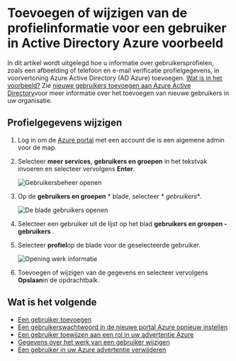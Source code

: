 <properties
    pageTitle="Toevoegen of wijzigen van de profielinformatie voor een gebruiker in Active Directory Azure voorbeeld | Microsoft Azure"
    description="Informatie over het toevoegen van het profiel, profielfoto, met inbegrip van Azure Active Directory"
    services="active-directory"
    documentationCenter=""
    authors="curtand"
    manager="femila"
    editor=""/>

<tags
    ms.service="active-directory"
    ms.workload="identity"
    ms.tgt_pltfrm="na"
    ms.devlang="na"
    ms.topic="article"
    ms.date="09/12/2016"
    ms.author="curtand"/>

# <a name="add-or-change-profile-information-for-a-user-in-azure-active-directory-preview"></a>Toevoegen of wijzigen van de profielinformatie voor een gebruiker in Active Directory Azure voorbeeld

In dit artikel wordt uitgelegd hoe u informatie over gebruikersprofielen, zoals een afbeelding of telefoon en e-mail verificatie profielgegevens, in voorvertoning Azure Active Directory (AD Azure) toevoegen. [Wat is in het voorbeeld?](active-directory-preview-explainer.md) Zie [nieuwe gebruikers toevoegen aan Azure Active Directory](active-directory-users-create-azure-portal.md)voor meer informatie over het toevoegen van nieuwe gebruikers in uw organisatie.

## <a name="how-to-change-profile-information"></a>Profielgegevens wijzigen

1.  Log in om de [Azure portal](https://portal.azure.com) met een account die is een algemene admin voor de map.

2.  Selecteer **meer services**, **gebruikers en groepen** in het tekstvak invoeren en selecteer vervolgens **Enter**.

    ![Gebruikersbeheer openen](./media/active-directory-users-profile-azure-portal/create-users-user-management.png)

3.  Op de **gebruikers en groepen** * blade, selecteer * *gebruikers**.

    ![De blade gebruikers openen](./media/active-directory-users-profile-azure-portal/create-users-open-users-blade.png)

4. Selecteer een gebruiker uit de lijst op het blad **gebruikers en groepen - gebruikers** .

5. Selecteer **profiel**op de blade voor de geselecteerde gebruiker.

    ![Opening werk informatie](./media/active-directory-users-profile-azure-portal/active-directory-create-users-profile.png)

6. Toevoegen of wijzigen van de gegevens en selecteer vervolgens **Opslaan**in de opdrachtbalk.

## <a name="whats-next"></a>Wat is het volgende

- [Een gebruiker toevoegen](active-directory-users-create-azure-portal.md)
- [Een gebruikerswachtwoord in de nieuwe portal Azure opnieuw instellen](active-directory-users-reset-password-azure-portal.md)
- [Een gebruiker toewijzen aan een rol in uw advertentie Azure](active-directory-users-assign-role-azure-portal.md)
- [Gegevens over het werk van een gebruiker wijzigen](active-directory-users-work-info-azure-portal.md)
- [Een gebruiker in uw Azure advertentie verwijderen](active-directory-users-delete-user-azure-portal.md)
